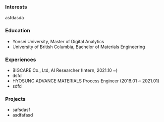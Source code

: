 ### Interests

asfdasda

### Education

* Yonsei University, Master of Digital Analytics
* University of British Columbia, Bachelor of Materials Engineering

### Experiences

- BIGCARE Co., Ltd, AI Researcher (Intern, 2021.10 ~)
 - dsfd
- HYOSUNG ADVANCE MATERIALS Process Engineer (2018.01 ~ 2021.01)
 - sdfd

### Projects

* safsdasf
* asdfafasd
